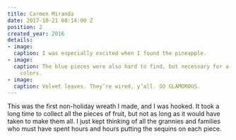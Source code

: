```yaml
---
title: Carmen Miranda
date: 2017-10-21 00:14:00 Z
position: 2
created_year: 2016
details:
- image: 
  caption: I was especially excited when I found the pineapple.
- image: 
  caption: The blue pieces were also hard to find, but necessary for a good mix of
    colors.
- image: 
  caption: Velvet leaves. They’re wired, y’all. SO GLAMOROUS.
---
```


This was the first non-holiday wreath I made, and I was hooked. It took a long time to collect all the pieces of fruit, but not as long as it would have taken to make them all. I just kept thinking of all the grannies and families who must have spent hours and hours putting the sequins on each piece.
